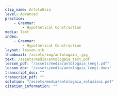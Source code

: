 ```yaml
---
clip_name: AntoloGaia
level: Advanced
practice: 
    - Grammar: 
        - Hypothetical Construction
media: Text
index: 
    - Grammar: 
        - Hypothetical Construction
layout: lesson.njk
thumbnail: /assets/img/antologaia_.jpg
text: /assets/media/antologaia_text.pdf
lesson_pdf: "/assets/media/antologaia_(eng).pdf"
lesson_doc: "/assets/media/antologaia_(eng).docx"
transcript_doc: ""
transcript_pdf: ""
solution: "/assets/media/antologaia_soluzioni.pdf"
citation_information: ""
---
```

